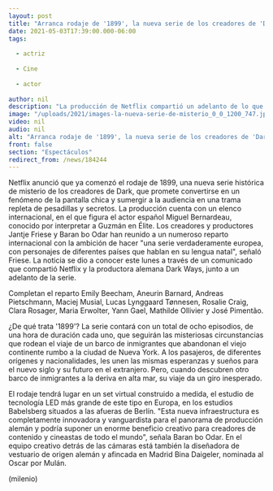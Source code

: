 ```yaml
---
layout: post
title: "Arranca rodaje de '1899', la nueva serie de los creadores de 'Dark'; lanzan adelanto"
date: 2021-05-03T17:39:00.000-06:00
tags:
  
  - actriz
  
  - Cine
  
  - actor
  
author: nil
description: "La producción de Netflix compartió un adelanto de lo que se verá en la nueva serie de los creadores de 'Dark' y que contará con un elenco internacional. "
image: "/uploads/2021/images-la-nueva-serie-de-misterio_0_0_1200_747.jpg"
video: nil
audio: nil
alt: "Arranca rodaje de '1899', la nueva serie de los creadores de 'Dark'; lanzan adelanto"
front: false
section: "Espectáculos"
redirect_from: /news/184244
---
```


Netflix anunció que ya comenzó el rodaje de 1899, una nueva serie histórica de misterio de los creadores de Dark, que promete convertirse en un fenómeno de la pantalla chica y sumergir a la audiencia en una trama repleta de pesadillas y secretos. La producción cuenta con un elenco internacional, en el que figura el actor español Miguel Bernardeau, conocido por interpretar a Guzmán en Élite. Los creadores y productores Jantje Friese y Baran bo Odar han reunido a un numeroso reparto internacional con la ambición de hacer "una serie verdaderamente europea, con personajes de diferentes países que hablan en su lengua natal", señaló Friese. La noticia se dio a conocer este lunes a través de un comunicado que compartió Netflix y la productora alemana Dark Ways, junto a un adelanto de la serie.  

Completan el reparto Emily Beecham, Aneurin Barnard, Andreas Pietschmann, Maciej Musial, Lucas Lynggaard Tønnesen, Rosalie Craig, Clara Rosager, Maria Erwolter, Yann Gael, Mathilde Ollivier y José Pimentão.  

¿De qué trata '1899'? La serie contará con un total de ocho episodios, de una hora de duración cada uno, que seguirán las misteriosas circunstancias que rodean el viaje de un barco de inmigrantes que abandonan el viejo continente rumbo a la ciudad de Nueva York.   A los pasajeros, de diferentes orígenes y nacionalidades, les unen las mismas esperanzas y sueños para el nuevo siglo y su futuro en el extranjero. Pero, cuando descubren otro barco de inmigrantes a la deriva en alta mar, su viaje da un giro inesperado.  

El rodaje tendrá lugar en un set virtual construido a medida, el estudio de tecnología LED más grande de este tipo en Europa, en los estudios Babelsberg situados a las afueras de Berlín. "Esta nueva infraestructura es completamente innovadora y vanguardista para el panorama de producción alemán y podría suponer un enorme beneficio creativo para creadores de contenido y cineastas de todo el mundo", señala Baran bo Odar. En el equipo creativo detrás de las cámaras está también la diseñadora de vestuario de origen alemán y afincada en Madrid Bina Daigeler, nominada al Oscar por Mulán. 

(milenio)